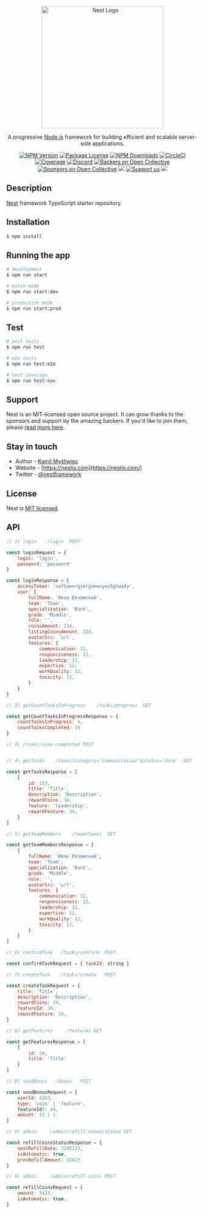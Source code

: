 <p align="center">
  <a href="http://nestjs.com/" target="blank"><img src="https://nestjs.com/img/logo_text.svg" width="320" alt="Nest Logo" /></a>
</p>

[circleci-image]: https://img.shields.io/circleci/build/github/nestjs/nest/master?token=abc123def456
[circleci-url]: https://circleci.com/gh/nestjs/nest

  <p align="center">A progressive <a href="http://nodejs.org" target="_blank">Node.js</a> framework for building efficient and scalable server-side applications.</p>
    <p align="center">
<a href="https://www.npmjs.com/~nestjscore" target="_blank"><img src="https://img.shields.io/npm/v/@nestjs/core.svg" alt="NPM Version" /></a>
<a href="https://www.npmjs.com/~nestjscore" target="_blank"><img src="https://img.shields.io/npm/l/@nestjs/core.svg" alt="Package License" /></a>
<a href="https://www.npmjs.com/~nestjscore" target="_blank"><img src="https://img.shields.io/npm/dm/@nestjs/common.svg" alt="NPM Downloads" /></a>
<a href="https://circleci.com/gh/nestjs/nest" target="_blank"><img src="https://img.shields.io/circleci/build/github/nestjs/nest/master" alt="CircleCI" /></a>
<a href="https://coveralls.io/github/nestjs/nest?branch=master" target="_blank"><img src="https://coveralls.io/repos/github/nestjs/nest/badge.svg?branch=master#9" alt="Coverage" /></a>
<a href="https://discord.gg/G7Qnnhy" target="_blank"><img src="https://img.shields.io/badge/discord-online-brightgreen.svg" alt="Discord"/></a>
<a href="https://opencollective.com/nest#backer" target="_blank"><img src="https://opencollective.com/nest/backers/badge.svg" alt="Backers on Open Collective" /></a>
<a href="https://opencollective.com/nest#sponsor" target="_blank"><img src="https://opencollective.com/nest/sponsors/badge.svg" alt="Sponsors on Open Collective" /></a>
  <a href="https://paypal.me/kamilmysliwiec" target="_blank"><img src="https://img.shields.io/badge/Donate-PayPal-ff3f59.svg"/></a>
    <a href="https://opencollective.com/nest#sponsor"  target="_blank"><img src="https://img.shields.io/badge/Support%20us-Open%20Collective-41B883.svg" alt="Support us"></a>
  <a href="https://twitter.com/nestframework" target="_blank"><img src="https://img.shields.io/twitter/follow/nestframework.svg?style=social&label=Follow"></a>
</p>
  <!--[![Backers on Open Collective](https://opencollective.com/nest/backers/badge.svg)](https://opencollective.com/nest#backer)
  [![Sponsors on Open Collective](https://opencollective.com/nest/sponsors/badge.svg)](https://opencollective.com/nest#sponsor)-->

## Description

[Nest](https://github.com/nestjs/nest) framework TypeScript starter repository.

## Installation

```bash
$ npm install
```

## Running the app

```bash
# development
$ npm run start

# watch mode
$ npm run start:dev

# production mode
$ npm run start:prod
```

## Test

```bash
# unit tests
$ npm run test

# e2e tests
$ npm run test:e2e

# test coverage
$ npm run test:cov
```

## Support

Nest is an MIT-licensed open source project. It can grow thanks to the sponsors and support by the amazing backers. If you'd like to join them, please [read more here](https://docs.nestjs.com/support).

## Stay in touch

- Author - [Kamil Myśliwiec](https://kamilmysliwiec.com)
- Website - [https://nestjs.com](https://nestjs.com/)
- Twitter - [@nestframework](https://twitter.com/nestframework)

## License

Nest is [MIT licensed](LICENSE).

## API

```js
// 1) login    /login  POST

const loginRequest = {
    login: 'login',
    password: 'password'
}

const loginResponse = {
    accessToken: 'safbaesrgsergaewvyes5gtwa4y',
    user: {
        fullName: 'Иван Вяземский',
        team: 'Team',
        specialization: 'Back',
        grade: 'Middle',
        role: '',
        coinsAmount: 234,
        listingCoinsAmount: 324,
        avatarSrc: 'url',
        features: {
            communication: 12,
            responsiveness: 12, 
            leadership: 12, 
            expertise: 12,             
            workQuality: 12, 
            toxicity: 12, 
        }
    }
}

// 3) getCountTasksInProgress    /tasks/progress  GET

const getCountTasksInProgressResponse = {
    countTasksInProgress: 4,
    countTasksCompleted: 34
}

// 4) /tasks/view-completed POST


// 4) getTasks    /tasks?category='communication'&status='done'  GET

const getTasksResponse = [
    {
        id: 223,
        title: 'Title',
        description: 'Description',
        rewardCoins: 34,
        feature: 'leadership',
        rewardFeature: 34,
    }
]

// 5) getTeamMembers    /team/Sanvi  GET

const getTeamMembersResponse = [
    {
        fullName: 'Иван Вяземский',
        team: 'Team',
        specialization: 'Back',
        grade: 'Middle',
        role: '',
        avatarSrc: 'url',
        features: {
            communication: 12,
            responsiveness: 12, 
            leadership: 12, 
            expertise: 12,             
            workQuality: 12, 
            toxicity: 12, 
        }
    }
]

// 6) confirmTask   /tasks/confirm  POST 

const confirmTaskRequest = { taskId: string }

// 7) createTask    /tasks/create   POST

const createTaskRequest = {
    title: 'Title',
    description: 'Description',
    rewardCoins: 34,
    featureId: 34,
    rewardFeature: 34,
}

// 8) getFeatures     /features GET

const getFeaturesResponse = [
    {
        id: 34,
        title: 'Title'
    }
]

// 8) sendBonus   /bonus   POST

const sendBonusRequest = {
    userId: 4353,
    type: 'coin' | 'feature',
    featureId?: 44,
    amount: 13 | 1
}

// 9) admin     /admin/refill-coins/status GET

const refillCoinsStatusResponse = {
    nextRefillDate: 3245123,
    isAutomatic: true,
    prevRefillAmount: 32423
}

// 9) admin     /admin/refill-coins POST

const refillCoinsRequest = {
    amount: 3423,
    isAutomatic: true,
}

```
